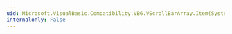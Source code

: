 ```yaml
---
uid: Microsoft.VisualBasic.Compatibility.VB6.VScrollBarArray.Item(System.Int16)
internalonly: False
---
```


